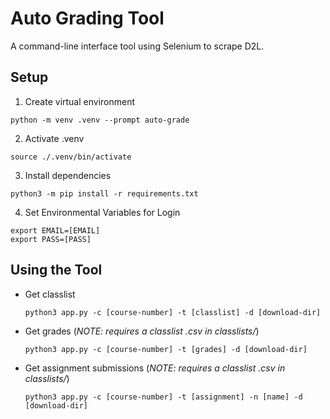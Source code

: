 # Auto Grading Tool
A command-line interface tool using Selenium to scrape D2L.

## Setup
1. Create virtual environment
  ```
  python -m venv .venv --prompt auto-grade
  ```
2. Activate .venv
  ```
  source ./.venv/bin/activate
  ```
3. Install dependencies
  ```
  python3 -m pip install -r requirements.txt
  ```
4. Set Environmental Variables for Login
  ```
  export EMAIL=[EMAIL]
  export PASS=[PASS]
  ```

## Using the Tool

- Get classlist
  ```
  python3 app.py -c [course-number] -t [classlist] -d [download-dir] 
  ```

- Get grades (*NOTE: requires a classlist .csv in classlists/*)
  ```
  python3 app.py -c [course-number] -t [grades] -d [download-dir] 
  ```

- Get assignment submissions (*NOTE: requires a classlist .csv in classlists/*)
  ```
  python3 app.py -c [course-number] -t [assignment] -n [name] -d [download-dir] 
  ```
